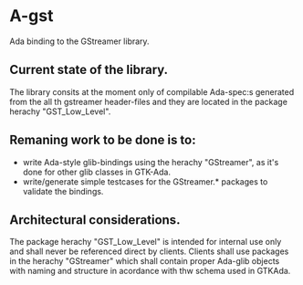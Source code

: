 # A-gst
Ada binding to the GStreamer library.

## Current state of the library.
The library consits at the moment only of compilable Ada-spec:s generated from the all th gstreamer header-files
and they are located in the package herachy "GST_Low_Level".


## Remaning work to be done is to:
* write Ada-style glib-bindings using the herachy "GStreamer", as it's done for other glib classes in GTK-Ada.
* write/generate simple testcases for the GStreamer.* packages to validate the bindings.


## Architectural considerations.
The package herachy "GST_Low_Level" is intended for internal use only and shall never be referenced direct by clients. Clients shall use
packages in the herachy "GStreamer" which shall contain proper Ada-glib objects with naming and structure in acordance with thw schema used in GTKAda.

